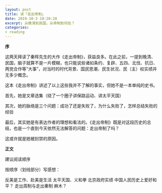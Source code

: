 ```yaml
---
layout: post
title: 读「走出帝制」
date: 2019-10-3 10:20:28
excerpt: 从晚清到民国，从帝制到何处？
categories: 
- reading
---
```


**序**

这两天拜读了秦晖先生的大作《走出帝制》，获益良多。在此之前，一提到晚清、民国，脑子就算不是一片模糊，也只能说些诸如条约、复辟、五四、北伐、抗日、两党合作等“大事”，对当时的时代背景、国民思潮、民生状况、民（主）权实绩并无多少概念。

这本《走出帝制》讲述了以上这些我并不了解的事实，但她不是一本单纯的史书。

首先，她是文章选集（绕了一个圈子讲保路运动、讲太平天国）

其次，她的脉络是三个问题：成功了还是失败了，为什么失败了，怎样总结失败的经验

最后，其实她是有表达作者的理想和看法的。《走出帝制》既是对这段历史的总结，也是一个直到今天依然无法解答的问题：走出帝制了吗？

这或许就是她被封禁的原因。

**正文**

建议阅读顺序

按顺序（划线部分）写感想：

反美是工作、赴美是生活
太平天国、义和拳
北京政府实绩
中国人民历史上爱好和平？
走出周制与走出秦制
麻木？